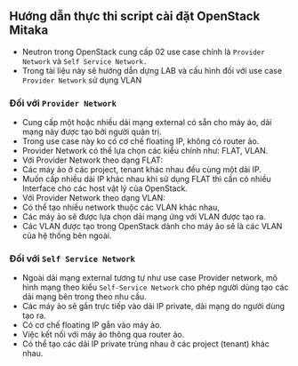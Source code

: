 ## Hướng dẫn thực thi script cài đặt OpenStack Mitaka


- Neutron trong OpenStack cung cấp 02 use case chính là `Provider Network` và `Self Service Network.`
- Trong tài liệu này sẽ hướng dẫn dựng LAB và cấu hình đối với use case `Provider Network` sử dụng VLAN 

###  Đối với `Provider Network`

 - Cung cấp một hoặc nhiều dải mạng external có sẵn cho máy ảo, dải mạng này được tạo bởi người quản trị.
 - Trong use case này ko có cơ chế floating IP, không có router ảo.
 - Provider Network có thể lựa chọn các kiểu chính như: FLAT, VLAN.
 - Với Provider Network theo dạng FLAT: 
  - Các máy ảo ở các project, tenant khác nhau đều cùng một dải IP.
  - Muốn cấp nhiều dải IP khác nhau khi sử dụng FLAT thì cần có nhiều Interface cho các host vật lý của OpenStack.
 - Với Provider Network theo dạng VLAN: 
  - Có thể tạo nhiều network thuộc các VLAN khác nhau, 
  - Các máy ảo sẽ được lựa chọn dải mạng ứng với VLAN được tạo ra. 
  - Các VLAN được tạo trong OpenStack dành cho máy ảo sẽ là các VLAN của hệ thống bên ngoài.


  ###  Đối với `Self Service Network`

  - Ngoài dải mạng external tương tự như use case Provider network, mô hình mạng theo kiểu `Self-Service Network` cho phép người dùng tạo các dải mạng bên trong theo nhu cầu.
  - Các máy ảo sẽ gắn trực tiếp vào dải IP private, dải mạng do người dùng tạo ra.
  - Có cơ chế floating IP gắn vào máy ảo.
  - Việc kết nối với máy ảo thông qua router ảo.
  - Có thể tạo các dải IP private trùng nhau ở các project (tenant) khác nhau.








